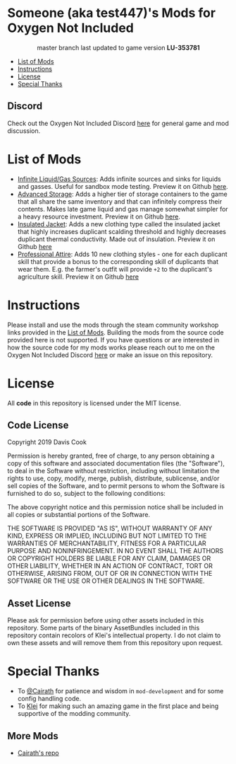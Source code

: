 # Someone (aka test447)'s Mods for Oxygen Not Included
<div align="center">

master branch last updated to game version **LU-353781**

</div>

* [List of Mods](#list-of-mods)
* [Instructions](#instructions)
* [License](#license)
* [Special Thanks](#special-thanks)

## Discord
Check out the Oxygen Not Included Discord [here](https://discord.gg/EBncbX2) for general game and mod discussion.

<a name="list-of-mods"></a>
# List of Mods
* [Infinite Liquid/Gas Sources](https://steamcommunity.com/sharedfiles/filedetails/?id=1711115962): Adds infinite sources and sinks for liquids and gasses. Useful for sandbox mode testing. Preview it on Github [here](src/InfinteSourceSink/README.md).
* [Advanced Storage](https://steamcommunity.com/sharedfiles/filedetails/?id=1808602247): Adds a higher tier of storage containers to the game that all share the same inventory and that can infinitely compress their contents. Makes late game liquid and gas manage somewhat simpler for a heavy resource investment. Preview it on Github [here](src/TeleStorage/README.md).
* [Insulated Jacket](https://steamcommunity.com/sharedfiles/filedetails/?id=1809475355): Adds a new clothing type called the insulated jacket that highly increases duplicant scalding threshold and highly decreases duplicant thermal conductivity. Made out of insulation. Preview it on Github [here](src/InsulatedJacket/README.md)
* [Professional Attire](https://steamcommunity.com/sharedfiles/filedetails/?id=1810563583): Adds 10 new clothing styles - one for each duplicant skill that provide a bonus to the corresponding skill of duplicants that wear them. E.g. the farmer's outfit will provide `+2` to the duplicant's agriculture skill. Preview it on Github [here](src/ProfessionalAttire/README.md)

<a name="instructions"></a>
# Instructions
Please install and use the mods through the steam community workshop links provided in the [List of Mods](#list-of-mods). Building the mods from the source code provided here is not supported. If you have questions or are interested in how the source code for my mods works please reach out to me on the Oxygen Not Included Discord [here](https://discord.gg/EBncbX2) or make an issue on this repository.

<a name="license"></a>
# License
All **code** in this repository is licensed under the MIT license.

## Code License

Copyright 2019 Davis Cook

Permission is hereby granted, free of charge, to any person obtaining a copy of this software and associated documentation files (the "Software"), to deal in the Software without restriction, including without limitation the rights to use, copy, modify, merge, publish, distribute, sublicense, and/or sell copies of the Software, and to permit persons to whom the Software is furnished to do so, subject to the following conditions:

The above copyright notice and this permission notice shall be included in all copies or substantial portions of the Software.

THE SOFTWARE IS PROVIDED "AS IS", WITHOUT WARRANTY OF ANY KIND, EXPRESS OR IMPLIED, INCLUDING BUT NOT LIMITED TO THE WARRANTIES OF MERCHANTABILITY, FITNESS FOR A PARTICULAR PURPOSE AND NONINFRINGEMENT. IN NO EVENT SHALL THE AUTHORS OR COPYRIGHT HOLDERS BE LIABLE FOR ANY CLAIM, DAMAGES OR OTHER LIABILITY, WHETHER IN AN ACTION OF CONTRACT, TORT OR OTHERWISE, ARISING FROM, OUT OF OR IN CONNECTION WITH THE SOFTWARE OR THE USE OR OTHER DEALINGS IN THE SOFTWARE.

## Asset License

Please ask for permission before using other assets included in this repository. Some parts of the binary AssetBundles included in this repository contain recolors of Klei's intellectual property. I do not claim to own these assets and will remove them from this repository upon request.

<a name="special-thanks"></a>
# Special Thanks
* To [@Cairath](https://github.com/Cairath) for patience and wisdom in `mod-development` and for some config handling code.
* To [Klei](https://www.klei.com/) for making such an amazing game in the first place and being supportive of the modding community.

## More Mods
* [Cairath's repo](https://github.com/Cairath/ONI-Mods/)
